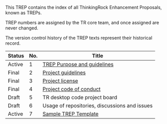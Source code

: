
This TREP contains the index of all ThinkingRock Enhancement Proposals, known as TREPs. 

TREP numbers are assigned by the TR core team, and once assigned are never changed. 

The version control history of the TREP texts represent their historical record.

| Status | No. | Title |
|--------|-----|-------|
| Active | 1   | [TREP Purpose and guidelines](/TREP/TREP-0001.md) |
| Final  | 2   | [Project guidelines](/TREP/TREP-0002.md) |
| Final  | 3   | [Project license](/TREP/TREP-0003.md) |
| Final  | 4   | [Project code of conduct](/TREP/TREP-0004.md) |
| Draft  | 5   | TR desktop code project board |
| Draft  | 6   | Usage of repositories, discussions and issues |
| Active | 7   | [Sample TREP Template](/TREP/TREP-0007.md) |

